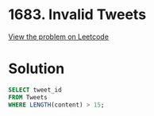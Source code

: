 # 1683. Invalid Tweets

[View the problem on Leetcode](https://leetcode.com/problems/invalid-tweets/description/?envType=study-plan-v2&envId=top-sql-50)


# Solution 

```sql
SELECT tweet_id
FROM Tweets
WHERE LENGTH(content) > 15;
```


